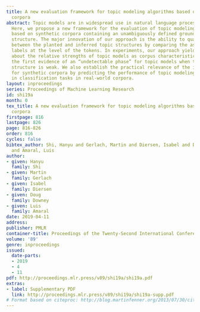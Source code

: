 ```yaml
---
title: A new evaluation framework for topic modeling algorithms based on synthetic
  corpora
abstract: Topic models are in widespread use in natural language processing and beyond.
  Here, we propose a new framework for the evaluation of topic modeling algorithms
  based on synthetic corpora containing an unambiguously defined ground truth topic
  structure. The major innovation of our approach is the ability to quantify the agreement
  between the planted and inferred topic structures by comparing the assigned topic
  labels at the level of the tokens. In experiments, our approach yields novel insights
  about the relative strengths of topic models as corpus characteristics vary, and
  the first evidence of an “undetectable phase” for topic models when the planted
  structure is weak. We also establish the practical relevance of the insights gained
  for synthetic corpora by predicting the performance of topic modeling algorithms
  in classification tasks in real-world corpora.
layout: inproceedings
series: Proceedings of Machine Learning Research
id: shi19a
month: 0
tex_title: A new evaluation framework for topic modeling algorithms based on synthetic
  corpora
firstpage: 816
lastpage: 826
page: 816-826
order: 816
cycles: false
bibtex_author: Shi, Hanyu and Gerlach, Martin and Diersen, Isabel and Downey, Doug
  and Amaral, Luis
author:
- given: Hanyu
  family: Shi
- given: Martin
  family: Gerlach
- given: Isabel
  family: Diersen
- given: Doug
  family: Downey
- given: Luis
  family: Amaral
date: 2019-04-11
address: 
publisher: PMLR
container-title: Proceedings of the Twenty-Second International Conference on Artificial Intelligence and Statistics
volume: '89'
genre: inproceedings
issued:
  date-parts:
  - 2019
  - 4
  - 11
pdf: http://proceedings.mlr.press/v89/shi19a/shi19a.pdf
extras:
- label: Supplementary PDF
  link: http://proceedings.mlr.press/v89/shi19a/shi19a-supp.pdf
# Format based on citeproc: http://blog.martinfenner.org/2013/07/30/citeproc-yaml-for-bibliographies/
---
```

